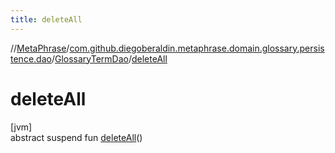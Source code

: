 ```yaml
---
title: deleteAll
---
```

//[MetaPhrase](../../../index.html)/[com.github.diegoberaldin.metaphrase.domain.glossary.persistence.dao](../index.html)/[GlossaryTermDao](index.html)/[deleteAll](delete-all.html)



# deleteAll



[jvm]\
abstract suspend fun [deleteAll](delete-all.html)()





